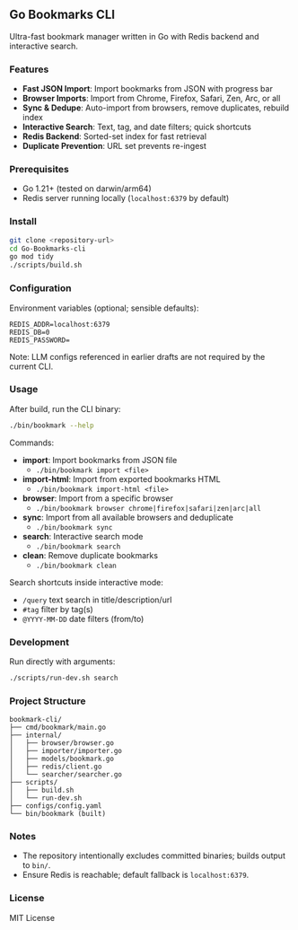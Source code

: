 ## Go Bookmarks CLI

Ultra-fast bookmark manager written in Go with Redis backend and interactive search.

### Features

- **Fast JSON Import**: Import bookmarks from JSON with progress bar
- **Browser Imports**: Import from Chrome, Firefox, Safari, Zen, Arc, or all
- **Sync & Dedupe**: Auto-import from browsers, remove duplicates, rebuild index
- **Interactive Search**: Text, tag, and date filters; quick shortcuts
- **Redis Backend**: Sorted-set index for fast retrieval
- **Duplicate Prevention**: URL set prevents re-ingest

### Prerequisites

- Go 1.21+ (tested on darwin/arm64)
- Redis server running locally (`localhost:6379` by default)

### Install

```bash
git clone <repository-url>
cd Go-Bookmarks-cli
go mod tidy
./scripts/build.sh
```

### Configuration

Environment variables (optional; sensible defaults):

```env
REDIS_ADDR=localhost:6379
REDIS_DB=0
REDIS_PASSWORD=
```

Note: LLM configs referenced in earlier drafts are not required by the current CLI.

### Usage

After build, run the CLI binary:

```bash
./bin/bookmark --help
```

Commands:

- **import**: Import bookmarks from JSON file
  - `./bin/bookmark import <file>`
- **import-html**: Import from exported bookmarks HTML
  - `./bin/bookmark import-html <file>`
- **browser**: Import from a specific browser
  - `./bin/bookmark browser chrome|firefox|safari|zen|arc|all`
- **sync**: Import from all available browsers and deduplicate
  - `./bin/bookmark sync`
- **search**: Interactive search mode
  - `./bin/bookmark search`
- **clean**: Remove duplicate bookmarks
  - `./bin/bookmark clean`

Search shortcuts inside interactive mode:

- `/query` text search in title/description/url
- `#tag` filter by tag(s)
- `@YYYY-MM-DD` date filters (from/to)

### Development

Run directly with arguments:

```bash
./scripts/run-dev.sh search
```

### Project Structure

```
bookmark-cli/
├── cmd/bookmark/main.go
├── internal/
│   ├── browser/browser.go
│   ├── importer/importer.go
│   ├── models/bookmark.go
│   ├── redis/client.go
│   └── searcher/searcher.go
├── scripts/
│   ├── build.sh
│   └── run-dev.sh
├── configs/config.yaml
└── bin/bookmark (built)
```

### Notes

- The repository intentionally excludes committed binaries; builds output to `bin/`.
- Ensure Redis is reachable; default fallback is `localhost:6379`.

### License

MIT License



